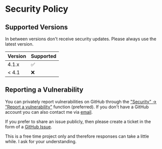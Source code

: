 # Security Policy

## Supported Versions
In between versions don't receive security updates. Please always use the latest version.

| Version | Supported          |
|---------| ------------------ |
| 4.1.x   | :white_check_mark: |
| < 4.1   | :x:                |

## Reporting a Vulnerability
You can privately report vulnerabilities on GitHub through the ["Security" -> "Report a vulnerability"](https://github.com/michaeltroger/greenpass-android/security/advisories/new) function (preferred).
If you don't have a GitHub account you can also contact me via [email](https://michaeltroger.com/contact).

If you prefer to share an issue publicly, then please create a ticket in the form of a [GitHub Issue](https://github.com/michaeltroger/greenpass-android/issues).

This is a free time project only and therefore responses can take a little while. I ask for your understanding. 
